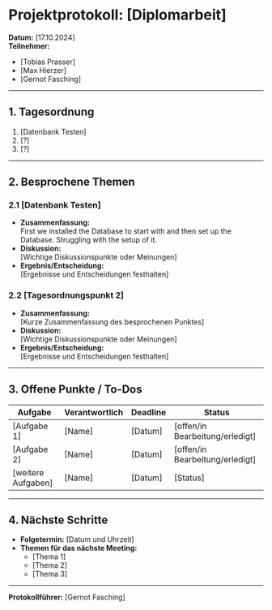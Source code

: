 # Projektprotokoll: **[Diplomarbeit]**

**Datum:** [17.10.2024]  
**Teilnehmer:**  
- [Tobias Prasser]  
- [Max Hierzer]  
- [Gernot Fasching]  

---

## 1. Tagesordnung
1. [Datenbank Testen]
2. [?]
3. [?]

---

## 2. Besprochene Themen
### 2.1 [Datenbank Testen]
- **Zusammenfassung:**  
  First we installed the Database to start with and then set up the Database.
  Struggling with the setup of it.
- **Diskussion:**  
  [Wichtige Diskussionspunkte oder Meinungen]
- **Ergebnis/Entscheidung:**  
  [Ergebnisse und Entscheidungen festhalten]

### 2.2 [Tagesordnungspunkt 2]
- **Zusammenfassung:**  
  [Kurze Zusammenfassung des besprochenen Punktes]
- **Diskussion:**  
  [Wichtige Diskussionspunkte oder Meinungen]
- **Ergebnis/Entscheidung:**  
  [Ergebnisse und Entscheidungen festhalten]


---

## 3. Offene Punkte / To-Dos
| Aufgabe            | Verantwortlich | Deadline       | Status       |
|--------------------|----------------|----------------|--------------|
| [Aufgabe 1]        | [Name]         | [Datum]        | [offen/in Bearbeitung/erledigt] |
| [Aufgabe 2]        | [Name]         | [Datum]        | [offen/in Bearbeitung/erledigt] |
| [weitere Aufgaben] | [Name]         | [Datum]        | [Status]     |

---

## 4. Nächste Schritte
- **Folgetermin:** [Datum und Uhrzeit]  
- **Themen für das nächste Meeting:**  
  - [Thema 1]  
  - [Thema 2]  
  - [Thema 3]  

---

**Protokollführer:** [Gernot Fasching]
